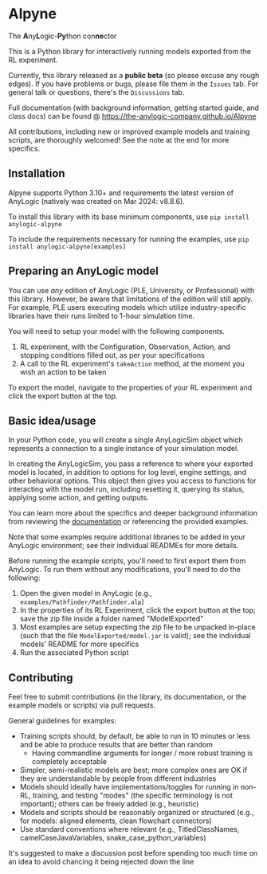 # Alpyne

The **A**ny**L**ogic-**Py**thon con**ne**ctor

This is a Python library for interactively running models exported from the RL experiment. 

Currently, this library released as a **public beta** (so please excuse any rough edges). If you have problems or bugs, please file them in the `Issues` tab. For general talk or questions, there's the `Discussions` tab.

Full documentation (with background information, getting started guide, and class docs) can be found @ https://the-anylogic-company.github.io/Alpyne

All contributions, including new or improved example models and training scripts, are thoroughly welcomed! See the note at the end for more specifics.

Installation
------------
Alpyne supports Python 3.10+ and requirements the latest version of AnyLogic (natively was created on Mar 2024: v8.8.6).

To install this library with its base minimum components, use ``pip install anylogic-alpyne``

To include the requirements necessary for running the examples, use ``pip install anylogic-alpyne[examples]``

Preparing an AnyLogic model
---------------------------
You can use *any* edition of AnyLogic (PLE, University, or Professional) with this library. However, be aware that limitations of the edition will still apply. For example, PLE users executing models which utilize industry-specific libraries have their runs limited to 1-hour simulation time. 

You will need to setup your model with the following components.

1. RL experiment, with the Configuration, Observation, Action, and stopping conditions filled out, as per your specifications
2. A call to the RL experiment's ``takeAction`` method, at the moment you wish an action to be taken

To export the model, navigate to the properties of your RL experiment and click the export button at the top.

Basic idea/usage
----------------
In your Python code, you will create a single AnyLogicSim object which represents a connection to a single instance of your simulation model.

In creating the AnyLogicSim, you pass a reference to where your exported model is located, in addition to options for log level, engine settings, and other behavioral options.
This object then gives you access to functions for interacting with the model run, including resetting it, querying its status, applying some action, and getting outputs.

You can learn more about the specifics and deeper background information from reviewing the [documentation](https://the-anylogic-company.github.io/Alpyne) or referencing the provided examples.

Note that some examples require additional libraries to be added in your AnyLogic environment; see their individual READMEs for more details.

Before running the example scripts, you'll need to first export them from AnyLogic. To run them without any modifications, you'll need to do the following:

1. Open the given model in AnyLogic (e.g., `examples/Pathfinder/Pathfinder.alp`)
2. In the properties of its RL Experiment, click the export button at the top; save the zip file inside a folder named "ModelExported" 
3. Most examples are setup expecting the zip file to be unpacked in-place (such that the file `ModelExported/model.jar` is valid); see the individual models' README for more specifics
4. Run the associated Python script

Contributing
------------
Feel free to submit contributions (in the library, its documentation, or the example models or scripts) via pull requests.

General guidelines for examples:

- Training scripts should, by default, be able to run in 10 minutes or less and be able to produce results that are better than random
  - Having commandline arguments for longer / more robust training is completely acceptable
- Simpler, semi-realistic models are best; more complex ones are OK if they are understandable by people from different industries
- Models should ideally have implementations/toggles for running in non-RL, training, and testing "modes" (the specific terminology is not important); others can be freely added (e.g., heuristic)
- Models and scripts should be reasonably organized or structured (e.g., for models: aligned elements, clean flowchart connectors)
- Use standard conventions where relevant (e.g., TitledClassNames, camelCaseJavaVariables, snake_case_python_variables)

It's suggested to make a discussion post before spending too much time on an idea to avoid chancing it being rejected down the line
